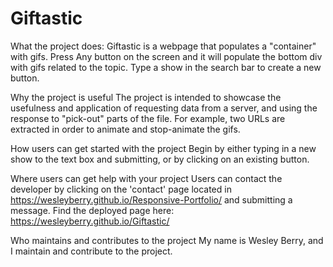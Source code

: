 # Giftastic

What the project does:
    Giftastic is a webpage that populates a "container" with gifs. Press Any button on the screen and it will populate the bottom div
    with gifs related to the topic. Type a show in the search bar to create a new button.

Why the project is useful
    The project is intended to showcase the usefulness and application of requesting data from a server, and using the response
    to "pick-out" parts of the file. For example, two URLs are extracted in order to animate and stop-animate the gifs.

How users can get started with the project
    Begin by either typing in a new show to the text box and submitting, or by clicking on an existing button.

Where users can get help with your project
    Users can contact the developer by clicking on the 'contact' page located in https://wesleyberry.github.io/Responsive-Portfolio/ and submitting a message.
    Find the deployed page here: 
    https://wesleyberry.github.io/Giftastic/

Who maintains and contributes to the project
    My name is Wesley Berry, and I maintain and contribute to the project.
